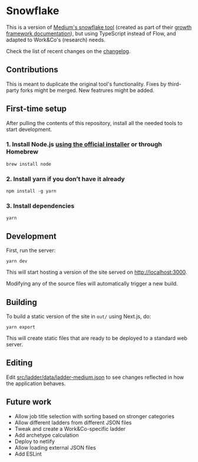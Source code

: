 # Snowflake

This is a version of [Medium's snowflake tool](https://github.com/Medium/snowflake) (created as part of their [growth framework documentation](https://medium.com/s/engineering-growth-framework)), but using TypeScript instead of Flow, and adapted to Work&Co's (research) needs.

Check the list of recent changes on the [changelog](CHANGELOG.md).

## Contributions

This is meant to duplicate the original tool's functionality. Fixes by third-party forks might be merged. New featrures might be added.

## First-time setup

After pulling the contents of this repository, install all the needed tools to start development.

### 1. Install Node.js [using the official installer](https://nodejs.org/en/) or through Homebrew

```shell
brew install node
```

### 2. Install yarn if you don’t have it already

```shell
npm install -g yarn
```

### 3. Install dependencies

```shell
yarn
```

## Development

First, run the server:

```shell
yarn dev
```

This will start hosting a version of the site served on [http://localhost:3000](http://localhost:3000).

Modifying any of the source files will automatically trigger a new build.

## Building

To build a static version of the site in `out/` using Next.js, do:

```shell
yarn export
```

This will create static files that are ready to be deployed to a standard web server.

## Editing

Edit [src/ladder/data/ladder-medium.json](/src/ladder/data/ladder-medium.json) to see changes reflected in how the application behaves.

## Future work

* Allow job title selection with sorting based on stronger categories
* Allow different ladders from different JSON files
* Tweak and create a Work&Co-specific ladder
* Add archetype calculation
* Deploy to netlify
* Allow loading external JSON files
* Add ESLint
